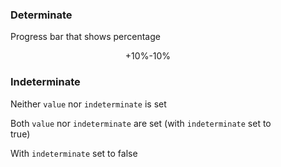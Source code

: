 <div class="container" style="padding-right: 4rem">
  <h3>Determinate</h3>
  <go-progress class="determinate-progress" label="Determinate progress bar" value="10" max="100" label="10%"></go-progress>

  <p id="progress-2-label">Progress bar that shows percentage</p>
  <go-progress class="determinate-progress" labelledby="progress-2-label" value="10" max="100" label="10%" show-percentage></go-progress>
  <go-button-group class="center" connected>
    <go-button variant="primary" round type="button" id="add-btn">+10%</go-button>
    <go-button variant="primary" round outline-fill type="button" id="remove-btn">-10%</go-button>
  </go-button-group>

  <h3>Indeterminate</h3>
  <p>Neither <code>value</code> nor <code>indeterminate</code> is set</p>
  <go-progress></go-progress>
  <p>Both <code>value</code> nor <code>indeterminate</code> are set (with <code>indeterminate</code> set to true)</p>
  <go-progress label="Loading" value="10" max="100" indeterminate="true"></go-progress>
  <p>With <code>indeterminate</code> set to false</p>
  <go-progress max="100" indeterminate="false"></go-progress>
</div>
<script>
  document.getElementById('add-btn').addEventListener('click', function () {
    var progresses = document.querySelectorAll('.determinate-progress');
    progresses.forEach(function (progress) {
      const newVal = progress.value + 10;
      progress.setAttribute('value', newVal);
      progress.setAttribute('label', newVal + '%');
    });
  });
  // remove 10%
  document.getElementById('remove-btn').addEventListener('click', function () {
    var progresses = document.querySelectorAll('.determinate-progress');
    progresses.forEach(function (progress) {
      const newVal = progress.value - 10;
      progress.setAttribute('value', newVal);
      progress.setAttribute('label', newVal + '%');
    });
  });
</script>
<style>
  .center {
    display: flex;
    justify-content: center;
  }
</style>

